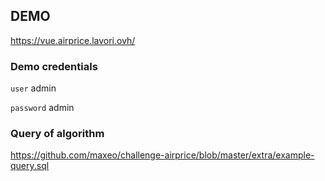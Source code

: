 ## DEMO
https://vue.airprice.lavori.ovh/

### Demo credentials

 `user` admin

 `password` admin

### Query of algorithm
https://github.com/maxeo/challenge-airprice/blob/master/extra/example-query.sql
